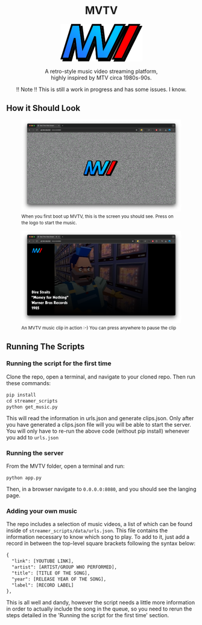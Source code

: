 <div align="center">
  <h1>MVTV</h1>
  <img src="./static/img/logo-merged.svg" alt="MVTV Logo" height="100px" style="max-height: 100px!important">
  <p align="center" style="max-width: 300px!important">
    A retro-style music video streaming platform,
    <br>
    highly inspired by MTV circa 1980s-90s.
  </p>
  <p align="center">
  !! Note !! This is still a work in progress and has some issues.  I know.
  </p>
</div>

## How it Should Look

<figure>
  <img src="./static/img/screencaps/MVTV-default.png" alt="MVTV Landing Page">
  <figcaption>
    <small>When you first boot up MVTV, this is the screen you should see.  Press on the logo to start the music.</small>
  </figcaption>
</figure>

<figure>
  <img src="./static/img/screencaps/MVTV-clip.png" alt="MVTV Landing Page">
  <figcaption>
    <small>An MVTV music clip in action :-)  You can press anywhere to pause the clip</small>
  </figcaption>
</figure>

## Running The Scripts

### Running the script for the first time
Clone the repo, open a terminal, and navigate to your cloned repo.  Then run these commands:
```
pip install
cd streamer_scripts
python get_music.py
```
This will read the information in urls.json and generate clips.json.  Only after you have generated a clips.json file will you will be able to start the server. You will only have to re-run the above code (without pip install) whenever you add to `urls.json`

### Running the server
From the MVTV folder, open a terminal and run:
```
python app.py
```
Then, in a browser navigate to `0.0.0.0:8080`, and you should see the langing page.

### Adding your own music
The repo includes a selection of music videos, a list of which can be found inside of `streamer_scripts/data/urls.json`.  This file contains the information necessary to know which song to play.  To add to it, just add a record in between the top-level square brackets following the syntax below:
```
{
  "link": [YOUTUBE LINK],
  "artist": [ARTIST/GROUP WHO PERFORMED],
  "title": [TITLE OF THE SONG],
  "year": [RELEASE YEAR OF THE SONG],
  "label": [RECORD LABEL]
},
```
This is all well and dandy, however the script needs a little more information in order to actually include the song in the queue, so you need to rerun the steps detailed in the 'Running the script for the first time' section.